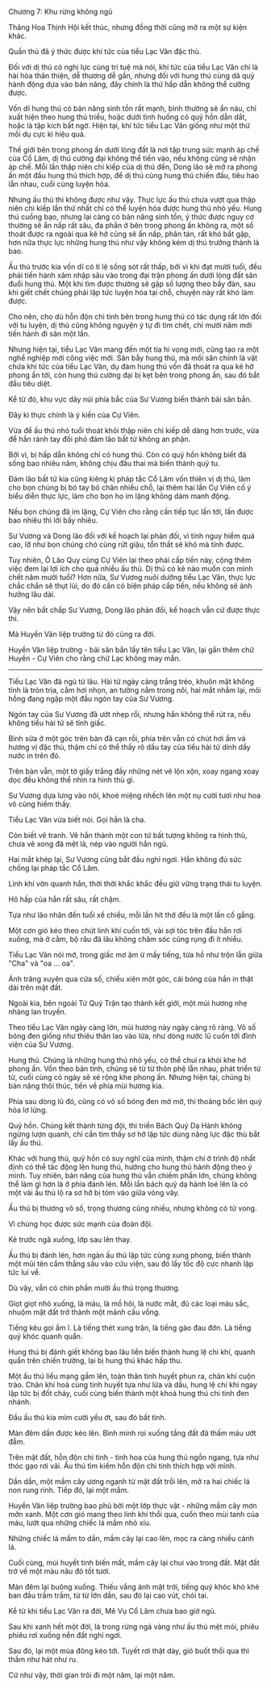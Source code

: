 Chương 7: Khu rừng không ngủ

Thăng Hoa Thịnh Hội kết thúc, nhưng đồng thời cũng mở ra một sự kiện khác. 

Quần thú đã ý thức được khí tức của tiểu Lạc Vân đặc thù. 

Đối với dị thú có nghị lực cùng trí tuệ mà nói, khí tức của tiểu Lạc Vân chỉ là hài hòa thân thiện, dễ thương dễ gần, nhưng đối với hung thú cùng dã quỷ hành động dựa vào bản năng, đây chính là thứ hấp dẫn không thể cưỡng được. 

Vốn dĩ hung thú có bản năng sinh tồn rất mạnh, bình thường sẽ ẩn náu, chỉ xuất hiện theo hung thú triều, hoặc dưới tình huống có quỷ hồn dẫn dắt, hoặc là tập kích bất ngờ. Hiện tại, khí tức tiểu Lạc Vân giống như một thứ mồi dụ cực kì hiệu quả. 

Thế giới bên trong phong ấn dưới lòng đất là nơi tập trung sức mạnh áp chế của Cổ Lâm, dị thú cường đại không thể tiến vào, nếu không cũng sẽ nhận áp chế. Mỗi lần thập niên chi kiếp của dị thú đến, Dong lão sẽ mở ra phong ấn một đầu hung thú thích hợp, để dị thú cùng hung thú chiến đấu, tiêu hao lẫn nhau, cuối cùng luyện hóa. 

Nhưng ấu thú thì không được như vậy. Thực lực ấu thú chưa vượt qua thập niên chi kiếp lần thứ nhất chỉ có thể luyện hóa được hung thú nhỏ yếu. Hung thú cuồng bạo, nhưng lại càng có bản năng sinh tồn, ý thức được nguy cơ thường sẽ ẩn nấp rất sâu, đa phần ở bên trong phong ấn không ra, một số thoát được ra ngoài qua kẽ hở cũng sẽ ẩn nấp, phân tán, rất khó bắt gặp, hơn nữa thực lực những hung thú như vậy không kém dị thú trưởng thành là bao. 

Ấu thú trước kia vốn dĩ có tỉ lệ sống sót rất thấp, bởi vì khi đạt mười tuổi, đều phải tiến hành xâm nhập sâu vào trong đại trận phong ấn dưới lòng đất săn đuổi hung thú. Một khi tìm được thường sẽ gặp số lượng theo bầy đàn, sau khi giết chết chúng phải lập tức luyện hóa tại chỗ, chuyện này rất khó làm được. 

Cho nên, cho dù hỗn độn chi tinh bên trong hung thú có tác dụng rất lớn đối với tu luyện, dị thú cũng không nguyện ý tự đi tìm chết, chỉ mười năm mới tiến hành đi săn một lần. 

Nhưng hiện tại, tiểu Lạc Vân mang đến một tia hi vọng mới, cũng tạo ra một nghề nghiệp mới công việc mới. Săn bẫy hung thú, mà mồi săn chính là vật chứa khí tức của tiểu Lạc Vân, dụ đám hung thú vốn đã thoát ra qua kẽ hở phong ấn tới, còn hung thú cường đại bị kẹt bên trong phong ấn, sau đó bắt đầu tiêu diệt. 

Kể từ đó, khu vực dãy núi phía bắc của Sư Vương biến thành bãi săn bắn. 

Đây kì thực chính là ý kiến của Cự Viên. 

Vừa để ấu thú nhỏ tuổi thoát khỏi thập niên chi kiếp dễ dàng hơn trước, vừa để hắn rảnh tay đối phó đám lão bất tử không an phận. 

Bởi vì, bị hấp dẫn không chỉ có hung thú. Còn có quỷ hồn không biết đã sống bao nhiêu năm, không chịu đầu thai mà biến thành quỷ tu. 

Đám lão bất tử kia cũng kiêng kị pháp tắc Cổ Lâm vốn thiên vị dị thú, làm cho bọn chúng bị bó tay bó chân nhiều chỗ, lại thêm hai lần Cự Viên cố ý biểu diễn thực lực, làm cho bọn họ im lặng không dám manh động. 

Nếu bọn chúng đã im lặng, Cự Viên cho rằng cần tiếp tục lấn tới, lấn được bao nhiêu thì lời bấy nhiêu. 

Sư Vương và Dong lão đối với kế hoạch lại phản đối, vì tính nguy hiểm quá cao, lỡ như bọn chúng chó cùng rứt giậu, tổn thất sẽ khó mà tính được. 

Tuy nhiên, Ô Lão Quy cùng Cự Viên lại theo phái cấp tiến này, cộng thêm việc đem lại lợi ích cho quá nhiều ấu thú. Dị thú có kẻ nào muốn con mình chết năm mười tuổi? Hơn nữa, Sư Vương nuôi dưỡng tiểu Lạc Vân, thực lực chắc chắn sẽ thụt lùi, do đó cần có biện pháp cấp tiến, nếu không sẽ ảnh hưởng lâu dài. 

Vậy nên bất chấp Sư Vương, Dong lão phản đối, kế hoạch vẫn cứ được thực thi. 

Mà Huyền Vân liệp trường từ đó cũng ra đời. 

Huyền Vân liệp trường - bãi săn bắn lấy tên tiểu Lạc Vân, lại gắn thêm chữ Huyền - Cự Viên cho rằng chữ Lạc không may mắn. 

________________ 

Tiểu Lạc Vân đã ngủ từ lâu. Hài tử ngày càng trắng trẻo, khuôn mặt không tính là tròn trịa, cằm hơi nhọn, an tường nằm trong nôi, hai mắt nhắm lại, môi hồng đang ngập một đầu ngón tay của Sư Vương.  

Ngón tay của Sư Vương đã ướt nhẹp rồi, nhưng hắn không thể rút ra, nếu không tiểu hài tử sẽ tỉnh giấc. 

Bình sữa ở một góc trên bàn đã cạn rồi, phía trên vẫn có chút hơi ấm và hương vị đặc thù, thậm chí có thể thấy rõ dấu tay của tiểu hài tử dính dầy nước in trên đó. 

Trên bàn vẫn, một tờ giấy trắng đầy những nét vẽ lộn xộn, xoay ngang xoay dọc đều không thể nhìn ra hình thù gì. 

Sư Vương dựa lưng vào nôi, khoé miệng nhếch lên một nụ cười tươi như hoa vô cùng hiếm thấy. 

Tiểu Lạc Vân vừa biết nói. Gọi hắn là cha. 

Còn biết vẽ tranh. Vẽ hắn thành một con tứ bất tượng không ra hình thù, chưa vẽ xong đã mệt lả, nép vào người hắn ngủ. 

Hai mắt khép lại, Sư Vương cũng bắt đầu nghỉ ngơi. Hắn không đủ sức chống lại pháp tắc Cổ Lâm. 

Linh khí vờn quanh hắn, thời thời khắc khắc đều giữ vững trạng thái tu luyện. 

Hô hấp của hắn rất sâu, rất chậm. 

Tựa như lão nhân đến tuổi xế chiều, mỗi lần hít thở đều là một lần cố gắng.

Một cơn gió kéo theo chút linh khí cuốn tới, vài sợi tóc trên đầu hắn rơi xuống, mà ở cằm, bộ râu đã lâu không chăm sóc cũng rụng đi ít nhiều. 

Tiểu Lạc Vân nói mớ, trong giấc mơ ậm ừ mấy tiếng, từa hồ như trộn lẫn giữa "Cha" và "oa ... oa". 
 
Ánh trăng xuyên qua cửa số, chiếu xiên một góc, cái bóng của hắn in thật dài trên mặt đất. 

Ngoài kia, bên ngoài Tứ Quý Trận tạo thành kết giới, một mùi hương nhẹ nhàng lan truyền.

Theo tiểu Lạc Vân ngày càng lớn, mùi hương này ngày càng rõ ràng. Vô số bóng đen giống như thiêu thân lao vào lửa, như dòng nước lũ cuốn tới đình viện của Sư Vương.

Hung thú. Chúng là những hung thú nhỏ yếu, có thể chui ra khỏi khe hở phong ấn. Vốn theo bản tính, chúng sẽ từ từ thôn phệ lẫn nhau, phát triển từ từ, cuối cùng có ngày sẽ xé rộng khe phong ấn. Nhưng hiện tại, chúng bị bản năng thôi thúc, tiến về phía mùi hương kia.

Phía sau dòng lũ đó, cũng có vô số bóng đen mờ mờ, thi thoảng bốc lên quỷ hỏa lơ lửng. 

Quỷ hồn. Chúng kết thành từng đội, thi triển Bách Quỷ Dạ Hành không ngừng lượn quanh, chỉ cần tìm thấy sơ hở lập tức dùng năng lực đặc thù bắt lấy ấu thú.  

Khác với hung thú, quỷ hồn có suy nghĩ của mình, thậm chí ở trình độ nhất định có thể tác động lên hung thú, hướng cho hung thú hành động theo ý mình. Tuy nhiên, bản năng của hung thú vẫn chiếm phần lớn, chúng không thể làm gì hơn là ở phía đánh lén. Mỗi lần bách quỷ dạ hành loé lên là có một vài ấu thú lộ ra sơ hở bị tóm vào giữa vòng vây. 

Ấu thú bị thương vô số, trọng thương cũng nhiều, nhưng không có tử vong. 

Vì chúng học được sức mạnh của đoàn đội. 

Kẻ trước ngã xuống, lớp sau lên thay. 

Ấu thú bị đánh lén, hơn ngàn ấu thú lập tức cùng xung phong, biến thành một mũi tên cắm thẳng sâu vào cứu viện, sau đó lấy tốc độ cực nhanh lập tức lui về.

Dù vậy, vẫn có chín phần mười ấu thú trọng thương. 

Giọt giọt nhỏ xuống, là máu, là mồ hôi, là nước mắt, đủ các loại màu sắc, nhuộm mặt đất trở thành một mảnh cầu vồng. 

Tiếng kêu gọi ầm ĩ. Là tiếng thét xung trận, là tiếng gào đau đớn. Là tiếng quỷ khóc quanh quẩn. 

Hung thú bị đánh giết không bao lâu liền biến thành hung lệ chi khí, quanh quẩn trên chiến trường, lại bị hung thú khác hấp thu. 

Một ấu thú liều mạng gầm lên, toàn thân tinh huyết phun ra, chân khí cuộn trào. Chân khí hoà cùng tinh huyết tựa như lửa và dầu, hung lệ chi khí ngay lập tức bị đốt cháy, cuối cùng biến thành một khoả hung thú chi tinh đen nhánh. 

Đầu ấu thú kia mỉm cười yếu ớt, sau đó bất tỉnh. 

Màn đêm dần được kéo lên. Bình minh rọi xuống tầng đất đã thấm máu ướt đẫm. 

Trên mặt đất, hỗn độn chi tinh - tinh hoa của hung thú ngồn ngang, tựa như thóc gạo rơi vãi. Ấu thú tìm kiếm hỗn độn chi tinh thích hợp với mình. 

Dần dần, một mầm cây ương ngạnh từ mặt đất trồi lên, mở ra hai chiếc lá non rung rinh. Tiếp đó, lại một mầm. 

Huyền Vân liệp trường bao phủ bởi một lớp thực vật - những mầm cây mơn mởn xanh. Một cơn gió mang theo linh khí thổi qua, cuốn theo mùi tanh của máu, lướt qua những chiếc lá mầm nhỏ xíu. 

Những chiếc lá mầm to dần, mầm cây lại cao lên, mọc ra càng nhiều cành lá. 

Cuối cùng, mùi huyết tinh biến mất, mầm cây lại chui vào trong đất. Mặt đất trở về một màu nâu đỏ tốt tươi. 

Màn đêm lại buông xuống. Thiếu vắng ánh mặt trời, tiếng quỷ khóc khò khè ban đầu trầm trầm, từ từ lớn dần, sau đó lại cao vút, chói tai. 

Kể từ khi tiểu Lạc Vân ra đời, Mê Vụ Cổ Lâm chưa bao giờ ngủ. 

Sau khi xanh hết một đời, lá trong rừng ngả vàng như ấu thú mệt mỏi, phiêu phiêu rơi xuống nền đất nghỉ ngơi. 

Sau đó, lại một mùa đông kéo tới. Tuyết rơi thật dày, gió buốt thổi qua thì thầm như hát như ru. 

Cứ như vậy, thời gian trôi đi một năm, lại một năm. 
